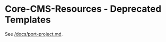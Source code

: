 # Core-CMS-Resources - Deprecated Templates

See [/docs/port-project.md](../../../../docs/port-project.md).
